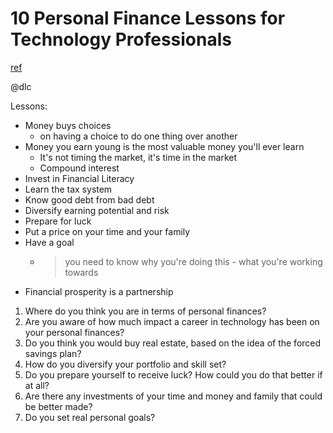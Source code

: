 # 10 Personal Finance Lessons for Technology Professionals
[ref](https://www.troyhunt.com/10-personal-finance-lessons-for-technology-professionals/)

@dlc

Lessons:
* Money buys choices
  * on having a choice to do one thing over another
* Money you earn young is the most valuable money you'll ever learn
  * It's not timing the market, it's time in the market
  * Compound interest
* Invest in Financial Literacy
* Learn the tax system
* Know good debt from bad debt
* Diversify earning potential and risk
* Prepare for luck
* Put a price on your time and your family
* Have a goal
  * > you need to know why you're doing this - what you're working towards
* Financial prosperity is a partnership

1. Where do you think you are in terms of personal finances?
2. Are you aware of how much impact a career in technology has been on your personal finances?
3. Do you think you would buy real estate, based on the idea of the forced savings plan?
4. How do you diversify your portfolio and skill set?
5. Do you prepare yourself to receive luck? How could you do that better if at all?
6. Are there any investments of your time and money and family that could be better made?
7. Do you set real personal goals?
